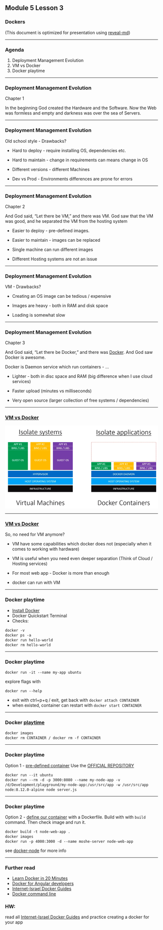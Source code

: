 ## Module 5 Lesson 3
### Dockers
(This document is optimized for presentation using [reveal-md](https://github.com/webpro/reveal-md))

---

### Agenda
1. Deployment Management Evolution
2. VM vs Docker
3. Docker playtime


---
### Deployment Management Evolution
Chapter 1

In the beginning God created the Hardware and the Software.
Now the Web was formless and empty
and darkness was over the sea of Servers.

---
### Deployment Management Evolution
Old school style - Drawbacks?
* Hard to deploy - require installing OS, dependencies etc.
<!-- .element: class="fragment" -->
* Hard to maintain - change in requirements can means change in OS
<!-- .element: class="fragment" -->
* Different versions - different Machines
<!-- .element: class="fragment" -->
* Dev vs Prod - Environments differences are prone for errors
<!-- .element: class="fragment" -->

---
### Deployment Management Evolution
Chapter 2

And God said, “Let there be VM,” and there was VM.
God saw that the VM was good, and he separated the VM from the hosting system
* Easier to deploy - pre-defined images.
<!-- .element: class="fragment" -->
* Easier to maintain - images can be replaced
<!-- .element: class="fragment" -->
* Single machine can run different images
<!-- .element: class="fragment" -->
* Different Hosting systems are not an issue
<!-- .element: class="fragment" -->

---
### Deployment Management Evolution
VM - Drawbacks?
* Creating an OS image can be tedious / expensive
<!-- .element: class="fragment" -->
* Images are heavy - both in RAM and disk space
<!-- .element: class="fragment" -->
* Loading is somewhat slow
<!-- .element: class="fragment" -->

---
### Deployment Management Evolution
Chapter 3

And God said, “Let there be Docker,” and there was [Docker](https://www.docker.com/resources/what-container).
And God saw Docker is awesome.

Docker is Daemon service which run containers - ...
<!-- .element: class="fragment" -->
* Lighter - both in disc space and RAM (big difference when I use cloud services)
<!-- .element: class="fragment" -->
* Faster upload (minutes vs milliseconds)
<!-- .element: class="fragment" -->
* Very open source (larger collection of free systems / dependencies)
<!-- .element: class="fragment" -->


---
### [VM vs Docker](https://www.youtube.com/watch?v=TvnZTi_gaNc)
<img src="./assets/VM_vs_Docker.png">

---
### [VM vs Docker](https://www.youtube.com/watch?v=TvnZTi_gaNc)
So, no need for VM anymore?
* VM have some capabilities which docker does not (especially when it comes to working with hardware)
<!-- .element: class="fragment" -->
* VM is useful when you need even deeper separation (Think of Cloud / Hosting services)
<!-- .element: class="fragment" -->
* For most web app - Docker is more than enough
<!-- .element: class="fragment" -->
* docker can run with VM
<!-- .element: class="fragment" -->

---
### Docker playtime
* [Install Docker](https://www.docker.com/products/docker-desktop)
* Docker Quickstart Terminal
* Checks:
```
docker -v
docker ps -a
docker run hello-world
docker rm hello-world
```

---
### Docker playtime

```
docker run -it --name my-app ubuntu 
```
explore flags with 
```
docker run --help
```
* exit with ctrl+p+q / exit, get back with `docker attach CONTAINER`
* when existed, container can restart with `docker start CONTAINER`

---
### Docker [playtime](https://docs.docker.com/engine/reference/commandline/cli/)
```
docker images
docker rm CONTAINER / docker rm -f CONTAINER
```

---
### Docker playtime
Option 1 - [pre-defined container](https://gist.github.com/bahmutov/448f73b49914d1981643)
Use the [OFFICIAL REPOSITORY](https://hub.docker.com)
```
docker run --it ubuntu
docker run --rm -d -p 3000:8080 --name my-node-app -v /d/Development/playground/my-node-app:/usr/src/app -w /usr/src/app node:8.12.0-alpine node server.js
```

---
### Docker playtime
Option 2 - [define our container](https://nodejs.org/en/docs/guides/nodejs-docker-webapp/) with a Dockerfile.
Build with with `build` command. Then check image and run it.
```
docker build -t node-web-app .
docker images
docker run -p 4000:3000 -d --name moshe-server node-web-app
```
see [docker-node](https://github.com/nodejs/docker-node/blob/master/README.md#dockerfile) for more info

---
### Further read
* [Learn Docker in 20 Minutes](https://www.youtube.com/watch?v=wCTTHhehJbU)
* [Docker for Angular developers](https://www.youtube.com/watch?v=socWfhPJptE)
* [Internet-Israel Docker Guides](https://internet-israel.com/category/%D7%9E%D7%93%D7%A8%D7%99%D7%9B%D7%99%D7%9D/docker/)
* [Docker command line](https://docs.docker.com/engine/reference/commandline/cli/)

### HW:
read all [Internet-Israel Docker Guides](https://internet-israel.com/category/%D7%9E%D7%93%D7%A8%D7%99%D7%9B%D7%99%D7%9D/docker/) and practice  creating a docker for your app
